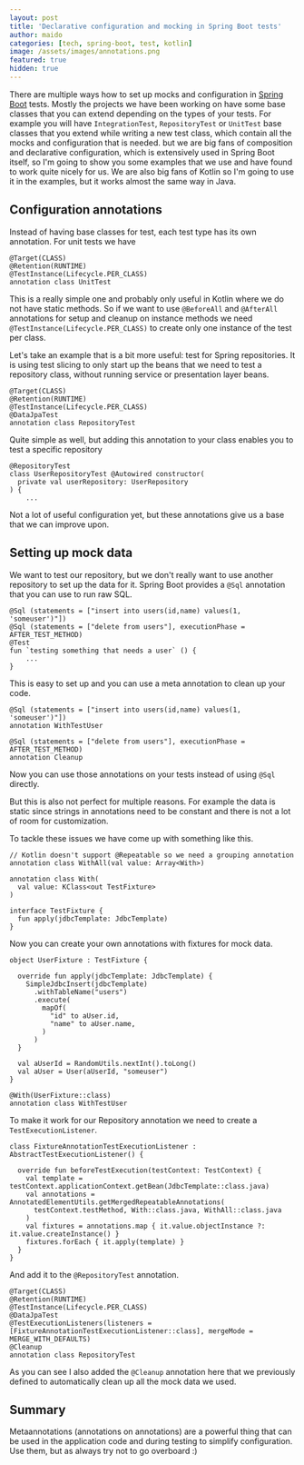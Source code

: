 ```yaml
---
layout: post
title: 'Declarative configuration and mocking in Spring Boot tests'
author: maido
categories: [tech, spring-boot, test, kotlin]
image: /assets/images/annotations.png
featured: true
hidden: true
---
```


There are multiple ways how to set up mocks and configuration in [Spring Boot](https://spring.io/guides/gs/spring-boot/) tests. Mostly the projects we have been working on have some base classes that you can extend depending on the types of your tests. For example you will have `IntegrationTest`, `RepositoryTest` or `UnitTest` base classes that you extend while writing a new test class, which contain all the mocks and configuration that is needed. but we are big fans of composition and declarative configuration, which is extensively used in Spring Boot itself, so I'm going to show you some examples that we use and have found to work quite nicely for us. We are also big fans of Kotlin so I'm going to use it in the examples, but it works almost the same way in Java.

## Configuration annotations

Instead of having base classes for test, each test type has its own annotation. For unit tests we have

```
@Target(CLASS)
@Retention(RUNTIME)
@TestInstance(Lifecycle.PER_CLASS)
annotation class UnitTest
```

This is a really simple one and probably only useful in Kotlin where we do not have static methods. So if we want to use `@BeforeAll` and `@AfterAll` annotations for setup and cleanup on instance methods we need `@TestInstance(Lifecycle.PER_CLASS)` to create only one instance of the test per class.

Let's take an example that is a bit more useful: test for Spring repositories. It is using test slicing to only start up the beans that we need to test a repository class, without running service or presentation layer beans.

```
@Target(CLASS)
@Retention(RUNTIME)
@TestInstance(Lifecycle.PER_CLASS)
@DataJpaTest
annotation class RepositoryTest
```

Quite simple as well, but adding this annotation to your class enables you to test a specific repository

```
@RepositoryTest
class UserRepositoryTest @Autowired constructor(
  private val userRepository: UserRepository
) {
    ...
```

Not a lot of useful configuration yet, but these annotations give us a base that we can improve upon.

## Setting up mock data

We want to test our repository, but we don't really want to use another repository to set up the data for it. Spring Boot provides a `@Sql` annotation that you can use to run raw SQL.

```
@Sql (statements = ["insert into users(id,name) values(1, 'someuser')"])
@Sql (statements = ["delete from users"], executionPhase = AFTER_TEST_METHOD)
@Test
fun `testing something that needs a user` () {
    ...
}
```

This is easy to set up and you can use a meta annotation to clean up your code.

```
@Sql (statements = ["insert into users(id,name) values(1, 'someuser')"])
annotation WithTestUser
```
```
@Sql (statements = ["delete from users"], executionPhase = AFTER_TEST_METHOD)
annotation Cleanup
```

Now you can use those annotations on your tests instead of using `@Sql` directly.

But this is also not perfect for multiple reasons. For example the data is static since strings in annotations need to be constant and there is not a lot of room for customization.

To tackle these issues we have come up with something like this.

```
// Kotlin doesn't support @Repeatable so we need a grouping annotation
annotation class WithAll(val value: Array<With>)

annotation class With(
  val value: KClass<out TestFixture>
)

interface TestFixture {
  fun apply(jdbcTemplate: JdbcTemplate)
}
```

Now you can create your own annotations with fixtures for mock data.

```
object UserFixture : TestFixture {

  override fun apply(jdbcTemplate: JdbcTemplate) {
    SimpleJdbcInsert(jdbcTemplate)
      .withTableName("users")
      .execute(
        mapOf(
          "id" to aUser.id,
          "name" to aUser.name,
        )
      )
  }

  val aUserId = RandomUtils.nextInt().toLong()
  val aUser = User(aUserId, "someuser")
}

@With(UserFixture::class)
annotation class WithTestUser
```

To make it work for our Repository annotation we need to create a `TestExecutionListener`.

```
class FixtureAnnotationTestExecutionListener : AbstractTestExecutionListener() {

  override fun beforeTestExecution(testContext: TestContext) {
    val template = testContext.applicationContext.getBean(JdbcTemplate::class.java)
    val annotations = AnnotatedElementUtils.getMergedRepeatableAnnotations(
      testContext.testMethod, With::class.java, WithAll::class.java
    )
    val fixtures = annotations.map { it.value.objectInstance ?: it.value.createInstance() }
    fixtures.forEach { it.apply(template) }
  }
}
```

And add it to the `@RepositoryTest` annotation.

```
@Target(CLASS)
@Retention(RUNTIME)
@TestInstance(Lifecycle.PER_CLASS)
@DataJpaTest
@TestExecutionListeners(listeners = [FixtureAnnotationTestExecutionListener::class], mergeMode = MERGE_WITH_DEFAULTS)
@Cleanup
annotation class RepositoryTest
```

As you can see I also added the `@Cleanup` annotation here that we previously defined to automatically clean up all the mock data we used.

## Summary

Metaannotations (annotations on annotations) are a powerful thing that can be used in the application code and during testing to simplify configuration. Use them, but as always try not to go overboard :)